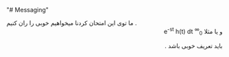 
"# Messaging"
<div style="display:inline">
 ما توی این امتحان کردنا میخواهیم
 خوبی را ران کنیم
 .
  </div>
 <div dir="auto",style="display:inline">
 و یا مثلا
<MATH>H(s) = ∫<sub>0</sub><sup>∞</sup> e<sup>-st</sup> h(t) dt</MATH>
 
 باید تعریف خوبی باشد
 .
 </div>



 

